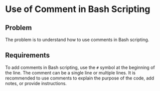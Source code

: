 # Use of Comment in Bash Scripting

## Problem

The problem is to understand how to use comments in Bash scripting.

## Requirements

To add comments in Bash scripting, use the `#` symbol at the beginning of the line. The comment can be a single line or multiple lines. It is recommended to use comments to explain the purpose of the code, add notes, or provide instructions.

